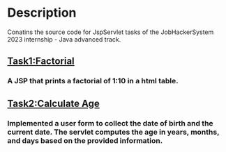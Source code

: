 # Description
Conatins the source code for JspServlet tasks of the
JobHackerSystem 2023 internship - Java advanced track.
## [Task1:Factorial](ServletAndJsp/ServletAndJspTask1/src/main/webapp/index.jsp)
### A JSP that prints a factorial of 1:10 in a html table.
## [Task2:Calculate Age](ServletAndJsp/ServletAndJspTask2CalculateAge/src/main/webapp/index.jsp)
### Implemented a user form to collect the date of birth and the current date. The servlet computes the age in years, months, and days based on the provided information.
